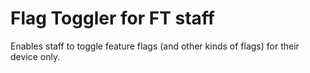 # Flag Toggler for FT staff

Enables staff to toggle feature flags (and other kinds of flags) for their device only.
